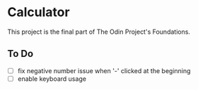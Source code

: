 # Calculator
This project is the final part of The Odin Project's Foundations. 

## To Do
- [ ] fix negative number issue when '-' clicked at the beginning
- [ ] enable keyboard usage
